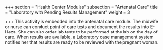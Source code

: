 +++
section = "Health Center Modules"
subsection = "Antenatal Care"
title = "Laboratory with Pending Results Management"
weight = 3

+++
This activity is embedded into the antenatal care module. The midwife or nurse can conduct point of care tests and document the results into E-Heza. She can also order lab tests to be performed at the lab on the day of care. When results are available, a Laboratory case management system notifies her that results are ready to be reviewed with the pregnant woman.
